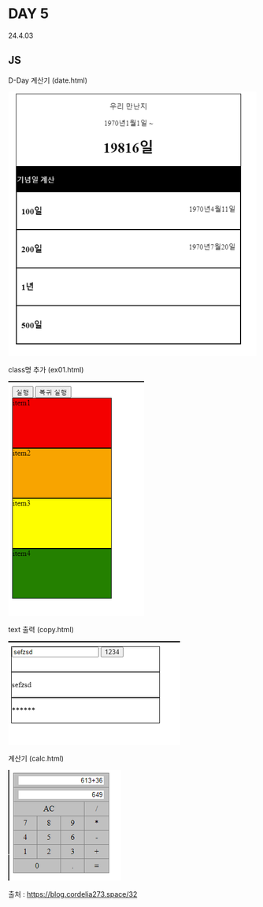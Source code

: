 # DAY 5
24.4.03

## JS 

D-Day 계산기 (date.html)

![이미지](./img/date.PNG)

class명 추가 (ex01.html)

![이미지](./img/01.PNG)

text 출력 (copy.html)

![이미지](./img/copy.PNG)

계산기 (calc.html)

![이미지](./img/calc.PNG)

출처 : https://blog.cordelia273.space/32
